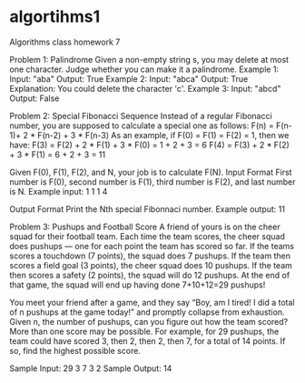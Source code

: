 # algortihms1
Algorithms class homework 7

Problem 1: Palindrome
  Given a non-empty string s, you may delete at most one character. Judge whether you can make it a palindrome.
  Example 1: Input: "aba" Output: True
  Example 2: Input: "abca" Output: True Explanation: You could delete the character 'c'.
  Example 3: Input: "abcd" Output: False

Problem 2: Special Fibonacci Sequence
  Instead of a regular Fibonacci number, you are supposed to calculate a special one as follows:
  F(n) = F(n-1)+ 2 * F(n-2) + 3 * F(n-3)
  As an example, if F(0) = F(1) = F(2) = 1, then we have:
  F(3) = F(2) + 2 * F(1) + 3 * F(0) = 1 + 2 + 3 = 6 F(4) = F(3) + 2 * F(2) + 3 * F(1) = 6 + 2 + 3 = 11

  Given F(0), F(1), F(2), and N, your job is to calculate F(N).
  Input Format
  First number is F(0), second number is F(1), third number is F(2), and last number is N.
  Example input: 1 1 1 4

  Output Format
  Print the Nth special Fibonnaci number.
  Example output: 11

Problem 3: Pushups and Football Score
  A friend of yours is on the cheer squad for their football team. Each time the team scores, the cheer squad does pushups — one for each point the team has scored so far. If the teams     
  scores a touchdown (7 points), the squad does 7 pushups. If the team then scores a field goal (3 points), the cheer squad does 10 pushups. If the team then scores a safety (2 points), the 
  squad will do 12 pushups. At the end of that game, the squad will end up having done 7+10+12=29 pushups!

  You meet your friend after a game, and they say “Boy, am I tired! I did a total of n pushups at the game today!” and promptly collapse from exhaustion. Given n, the number of pushups, can   you figure out how the team scored? More than one score may be possible. For example, for 29 pushups, the team could have scored 3, then 2, then 2, then 7, for a total of 14 points. If   
  so, find the highest possible score.

  Sample Input:
    29 3
    7 3 2
  Sample Output:
    14
